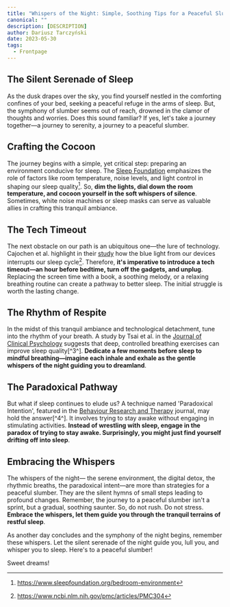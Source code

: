 ```yaml
---
title: "Whispers of the Night: Simple, Soothing Tips for a Peaceful Slumber"
canonical: ""
description: [DESCRIPTION]
author: Dariusz Tarczyński
date: 2023-05-30
tags:
  - Frontpage
---
```

## The Silent Serenade of Sleep

As the dusk drapes over the sky, you find yourself nestled in the comforting confines of your bed, seeking a peaceful refuge in the arms of sleep. But, the symphony of slumber seems out of reach, drowned in the clamor of thoughts and worries. Does this sound familiar? If yes, let's take a journey together—a journey to serenity, a journey to a peaceful slumber. 

## Crafting the Cocoon

The journey begins with a simple, yet critical step: preparing an environment conducive for sleep. The [Sleep Foundation](https://www.sleepfoundation.org/bedroom-environment) emphasizes the role of factors like room temperature, noise levels, and light control in shaping our sleep quality[^1^]. So, **dim the lights, dial down the room temperature, and cocoon yourself in the soft whispers of silence**. Sometimes, white noise machines or sleep masks can serve as valuable allies in crafting this tranquil ambiance. 

## The Tech Timeout 

The next obstacle on our path is an ubiquitous one—the lure of technology. Cajochen et al. highlight in their [study](https://www.ncbi.nlm.nih.gov/pmc/articles/PMC3047226/) how the blue light from our devices interrupts our sleep cycle[^2^]. Therefore, **it's imperative to introduce a tech timeout—an hour before bedtime, turn off the gadgets, and unplug**. Replacing the screen time with a book, a soothing melody, or a relaxing breathing routine can create a pathway to better sleep. The initial struggle is worth the lasting change.

## The Rhythm of Respite

In the midst of this tranquil ambiance and technological detachment, tune into the rhythm of your breath. A study by Tsai et al. in the [Journal of Clinical Psychology](https://pubmed.ncbi.nlm.nih.gov/27297102/) suggests that deep, controlled breathing exercises can improve sleep quality[^3^]. **Dedicate a few moments before sleep to mindful breathing—imagine each inhale and exhale as the gentle whispers of the night guiding you to dreamland**. 

## The Paradoxical Pathway

But what if sleep continues to elude us? A technique named 'Paradoxical Intention', featured in the [Behaviour Research and Therapy](https://www.sciencedirect.com/science/article/pii/S0005796703000894) journal, may hold the answer[^4^]. It involves trying to stay awake without engaging in stimulating activities. **Instead of wrestling with sleep, engage in the paradox of trying to stay awake. Surprisingly, you might just find yourself drifting off into sleep**. 

## Embracing the Whispers 

The whispers of the night— the serene environment, the digital detox, the rhythmic breaths, the paradoxical intent—are more than strategies for a peaceful slumber. They are the silent hymns of small steps leading to profound changes. Remember, the journey to a peaceful slumber isn't a sprint, but a gradual, soothing saunter. So, do not rush. Do not stress. **Embrace the whispers, let them guide you through the tranquil terrains of restful sleep**. 

As another day concludes and the symphony of the night begins, remember these whispers. Let the silent serenade of the night guide you, lull you, and whisper you to sleep. Here's to a peaceful slumber! 

Sweet dreams!

[^1^]: https://www.sleepfoundation.org/bedroom-environment
[^2^]: https://www.ncbi.nlm.nih.gov/pmc/articles/PMC304
